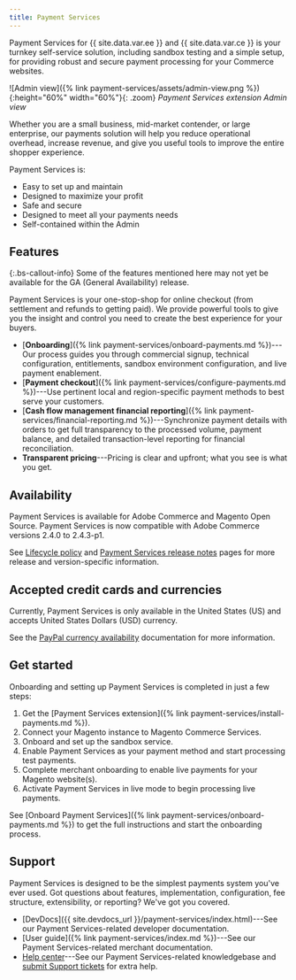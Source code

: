 ```yaml
---
title: Payment Services
---
```


Payment Services for {{ site.data.var.ee }} and {{ site.data.var.ce }} is your turnkey self-service solution, including sandbox testing and a simple setup, for providing robust and secure payment processing for your Commerce websites.

![Admin view]({% link payment-services/assets/admin-view.png %}){:height="60%" width="60%"}{: .zoom}
_Payment Services extension Admin view_

Whether you are a small business, mid-market contender, or large enterprise, our payments solution will help you reduce operational overhead, increase revenue, and give you useful tools to improve the entire shopper experience.

Payment Services is:

* Easy to set up and maintain
* Designed to maximize your profit
* Safe and secure
* Designed to meet all your payments needs
* Self-contained within the Admin

## Features

{:.bs-callout-info}
Some of the features mentioned here may not yet be available for the GA (General Availability) release.

Payment Services is your one-stop-shop for online checkout (from settlement and refunds to getting paid). We provide powerful tools to give you the insight and control you need to create the best experience for your buyers.

* [**Onboarding**]({% link payment-services/onboard-payments.md %})---Our process guides you through commercial signup, technical configuration, entitlements, sandbox environment configuration, and live payment enablement.
* [**Payment checkout**]({% link payment-services/configure-payments.md %})---Use pertinent local and region-specific payment methods to best serve your customers.
* [**Cash flow management financial reporting**]({% link payment-services/financial-reporting.md %})---Synchronize payment details with orders to get full transparency to the processed volume, payment balance, and detailed transaction-level reporting for financial reconciliation.
* **Transparent pricing**---Pricing is clear and upfront; what you see is what you get.

## Availability

Payment Services is available for Adobe Commerce and Magento Open Source. Payment Services is now compatible with Adobe Commerce versions 2.4.0 to 2.4.3-p1.

See [Lifecycle policy]({{site.devdocs_url}}/release/lifecycle-policy.html) and [Payment Services release notes]({{site.devdocs_url}}/payment-services/release-notes.html) pages for more release and version-specific information.

## Accepted credit cards and currencies

Currently, Payment Services is only available in the United States (US) and accepts United States Dollars (USD) currency.

See the [PayPal currency availability](https://developer.paypal.com/docs/platforms/checkout/reference/country-availability-advanced-cards/) documentation for more information.

## Get started

Onboarding and setting up Payment Services is completed in just a few steps:

1. Get the [Payment Services extension]({% link payment-services/install-payments.md %}).
1. Connect your Magento instance to Magento Commerce Services.
1. Onboard and set up the sandbox service.
1. Enable Payment Services as your payment method and start processing test payments.
1. Complete merchant onboarding to enable live payments for your Magento website(s).
1. Activate Payment Services in live mode to begin processing live payments.

See [Onboard Payment Services]({% link payment-services/onboard-payments.md %}) to get the full instructions and start the onboarding process.

## Support

Payment Services is designed to be the simplest payments system you've ever used. Got questions about features, implementation, configuration, fee structure, extensibility, or reporting? We've got you covered.

* [DevDocs]({{ site.devdocs_url }}/payment-services/index.html)---See our Payment Services-related developer documentation.
* [User guide]({% link payment-services/index.md %})---See our Payment Services-related merchant documentation.
* [Help center](https://support.magento.com/hc/en-us)---See our Payment Services-related knowledgebase and [submit Support tickets](https://support.magento.com/hc/en-us/articles/360000913794#submit-ticket) for extra help.

